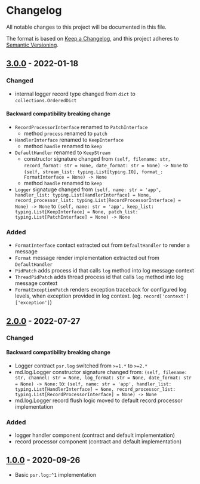 # Changelog

All notable changes to this project will be documented in this file.

The format is based on [Keep a Changelog](https://keepachangelog.com/en/1.0.0/),
and this project adheres to [Semantic Versioning](https://semver.org/spec/v2.0.0.html).

## [3.0.0] - 2022-01-18

### Changed

- internal logger record type changed from `dict` to `collections.OrderedDict`

#### Backward compatibility breaking change

- `RecordProcessorInterface` renamed to `PatchInterface`
  - method `process` renamed to `patch`
- `HandlerInterface` renamed to `KeepInterface`
  - method `handle` renamed to `keep`
- `DefaultHandler` renamed to `KeepStream`
  - constructor signature changed from
    `(self, filename: str, record_format: str = None, date_format: str = None) -> None`
    to `(self, stream_list: typing.List[typing.IO], format_: FormatInterface = None) -> None`
  - method `handle` renamed to `keep`
- `Logger` signatuge changed from
  `(self, name: str = 'app', handler_list: typing.List[HandlerInterface] = None, record_processor_list: typing.List[RecordProcessorInterface] = None) -> None`
  to `(self, name: str = 'app', keep_list: typing.List[KeepInterface] = None, patch_list: typing.List[PatchInterface] = None) -> None`

### Added

- `FormatInterface` contact extracted out from `DefaultHandler` to render a message
- `Format` message render implementation extracted out from `DefaultHandler`
- `PidPatch` adds process id that calls `log` method into log message context
- `ThreadPidPatch` adds thread process id that calls `log` method into log message context
- `FormatExceptionPatch` renders exception traceback for configured log levels, when 
  exception provided in log context. (eg. `record['context']['exception']`)


## [2.0.0] - 2022-07-27 

### Changed
#### Backward compatibility breaking change

- Logger contract `psr.log` switched from `>=1.*` to `>=2.*`
- md.log.Logger constructor signature changed
  from: `(self, filename: str, channel: str = None, log_format: str = None, date_format: str = None) -> None:`
  to: `(self, name: str = 'app', handler_list: typing.List[HandlerInterface] = None, record_processor_list: typing.List[RecordProcessorInterface] = None) -> None`
- md.log.Logger record flush logic moved to default record processor implementation

### Added

- logger handler component (contract and default implementation)
- record processor component (contract and default implementation)

## [1.0.0] - 2020-09-26

- Basic `psr.log:^1` implementation

[3.0.0]: https://github.com/md-py/md.log/releases/tag/3.0.0
[2.0.0]: https://github.com/md-py/md.log/releases/tag/2.0.0
[1.0.0]: https://github.com/md-py/md.log/releases/tag/1.0.0
